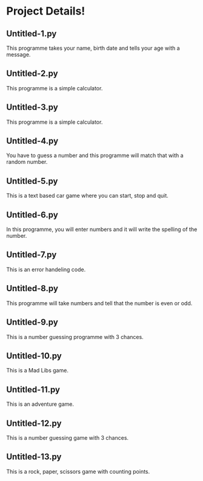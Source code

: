 # Project Details!

## Untitled-1.py
This programme takes your name, birth date and tells your age with a message.

## Untitled-2.py
This programme is a simple calculator.

## Untitled-3.py
This programme is a simple calculator.

## Untitled-4.py
You have to guess a number and this programme will match that with a random number.

## Untitled-5.py
This is a text based car game where you can start, stop and quit.

## Untitled-6.py
In this programme, you will enter numbers and it will write the spelling of the number.

## Untitled-7.py
This is an error handeling code.

## Untitled-8.py
This programme will take numbers and tell that the number is even or odd.

## Untitled-9.py
This is a number guessing programme with 3 chances.

## Untitled-10.py
This is a Mad Libs game.

## Untitled-11.py
This is an adventure game.

## Untitled-12.py
This is a number guessing game with 3 chances.

## Untitled-13.py
This is a rock, paper, scissors game with counting points.
